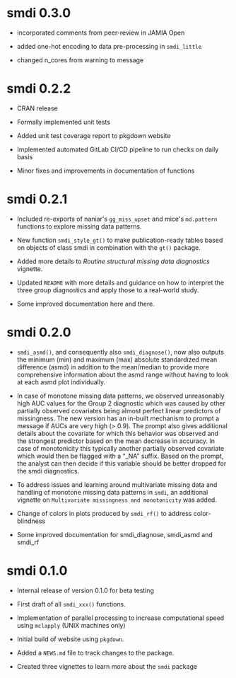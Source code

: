 # smdi 0.3.0

* incorporated comments from peer-review in JAMIA Open

* added one-hot encoding to data pre-processing in `smdi_little`

* changed n_cores from warning to message

# smdi 0.2.2

* CRAN release 

* Formally implemented unit tests

* Added unit test coverage report to pkgdown website

* Implemented automated GitLab CI/CD pipeline to run checks on daily basis

* Minor fixes and improvements in documentation of functions


# smdi 0.2.1

* Included re-exports of naniar's `gg_miss_upset` and mice's `md.pattern` functions to explore missing data patterns.

* New function `smdi_style_gt()` to make publication-ready tables based on objects of class smdi in combination with the `gt()` package.

* Added more details to *Routine structural missing data diagnostics* vignette.

* Updated `README` with more details and guidance on how to interpret the three group diagnostics and apply those to a real-world study.

* Some improved documentation here and there.

# smdi 0.2.0

* `smdi_asmd()`, and consequently also `smdi_diagnose()`, now also outputs the minimum (min) and maximum (max) absolute standardized mean difference (asmd) in addition to the mean/median to provide more comprehensive information about the asmd range without having to look at each asmd plot individually.

* In case of monotone missing data patterns, we observed unreasonably high AUC values for the Group 2 diagnostic which was caused by other partially observed covariates being almost perfect linear predictors of missingness. The new version has an in-built mechanism to prompt a message if AUCs are very high (> 0.9). The prompt also gives additional details about the covariate for which this behavior was observed and the strongest predictor based on the mean decrease in accuracy. In case of monotonicity this typically another partially observed covariate which would then be flagged with a “_NA” suffix. Based on the prompt, the analyst can then decide if this variable should be better dropped for the smdi diagnostics.

* To address issues and learning around multivariate missing data and handling of monotone missing data patterns in `smdi`, an additional vignette on `Multivariate missingness and monotonicity` was added.

* Change of colors in plots produced by `smdi_rf()` to address color-blindness

* Some improved documentation for smdi_diagnose, smdi_asmd and smdi_rf

# smdi 0.1.0

* Internal release of version 0.1.0 for beta testing

* First draft of all `smdi_xxx()` functions.

* Implementation of parallel processing to increase computational speed using `mclapply` (UNIX machines only)

* Initial build of website using `pkgdown`.

* Added a `NEWS.md` file to track changes to the package.

* Created three vignettes to learn more about the `smdi` package


